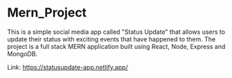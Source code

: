 # Mern_Project

This is a simple social media app called "Status Update" that allows users to update their status with exciting events that have happened to them. 
The project is a full stack MERN application built using React, Node, Express and MongoDB.

Link: https://statusupdate-app.netlify.app/
